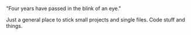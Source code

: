 
"Four years have passed in the blink of an eye."

Just a general place to stick small projects and single files. 
Code stuff and things. 

